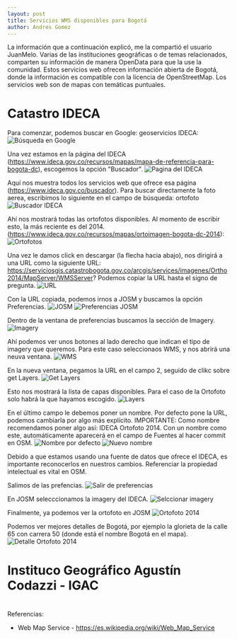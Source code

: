 ```yaml
---
layout: post
title: Servicios WMS disponibles para Bogotá
author: Andres Gomez
---
```


La información que a continuación explicó, me la compartió el usuario JuanMelo.
Varias de las instituciones geográficas o de temas relacionados, comparten su información de manera OpenData para que la use la comunidad.
Estos servicios web ofrecen información abierta de Bogotá, donde la información es compatible con la licencia de OpenStreetMap.
Los servicios web son de mapas con temáticas puntuales.

# Catastro IDECA

Para comenzar, podemos buscar en Google: geoservicios IDECA:
![Búsqueda en Google](/bogota/img/2021-07-17-1-google.png)

Una vez estamos en la página del IDECA (https://www.ideca.gov.co/recursos/mapas/mapa-de-referencia-para-bogota-dc), escogemos la opción "Buscador".
![Pagina del IDECA](/bogota/img/2021-07-17-2-IDECA.png)

Aquí nos muestra todos los servicios web que ofrece esa página (https://www.ideca.gov.co/buscador).
Para buscar directamente la foto aerea, escribimos lo siguiente en el campo de búsqueda: ortofoto
![Buscador IDECA](/bogota/img/2021-07-17-3-IDECA-buscador.png)

Ahí nos mostrará todas las ortofotos disponibles.
Al momento de escribir esto, la más reciente es del 2014.
(https://www.ideca.gov.co/recursos/mapas/ortoimagen-bogota-dc-2014):
![Ortofotos](/bogota/img/2021-07-17-4-ortofotos.png)

Una vez le damos click en descargar (la flecha hacia abajo), nos dirigirá a una URL como la siguiente URL: https://serviciosgis.catastrobogota.gov.co/arcgis/services/imagenes/Ortho2014/MapServer/WMSServer?
Podemos copiar la URL hasta el signo de pregunta.
![URL](/bogota/img/2021-07-17-5-URL.png)

Con la URL copiada, podemos irnos a JOSM y buscamos la opción Preferencias.
![JOSM](/bogota/img/2021-07-17-6-josm.png)
![Preferencias JOSM](/bogota/img/2021-07-17-7-preferencias.png)

Dentro de la ventana de preferencias buscamos la sección de Imagery.
![Imagery](/bogota/img/2021-07-17-8-imagery.png)

Ahí podemos ver unos botones al lado derecho que indican el tipo de imagery que queremos. Para este caso seleccionaos WMS, y nos abrirá una neuva ventana.
![WMS](/bogota/img/2021-07-17-9-WMS.png)


En la nueva ventana, pegamos la URL en el campo 2, seguido de clikc sobre get Layers.
![Get Layers](/bogota/img/2021-07-17-10-getLayers.png)

Esto nos mostrará la lista de capas disponibles. Para el caso de la Ortofoto solo habrá la que hayamos escogido.
![Layers](/bogota/img/2021-07-17-11-layers.png)

En el último campo le debemos poner un nombre.
Por defecto pone la URL, podemos cambiarla por algo más explícito.
IMPORTANTE: Como nombre recomendamos poner algo así: IDECA Ortofoto 2014.
Con un nombre como este, automáticamente aparecerá en el campo de Fuentes al hacer commit en OSM.
![Nombre por defecto](/bogota/img/2021-07-17-12-nombre.png)
![Nuevo nombre](/bogota/img/2021-07-17-13-nuevoNombre.png)

Debido a que estamos usando una fuente de datos que ofrece el IDECA, es importante reconocerlos en nuestros cambios.
Referenciar la propiedad intelectual es vital en OSM.

Salimos de las prefencias.
![Salir de preferencias](/bogota/img/2021-07-17-14-salir.png)

En JOSM selecccionamos la imagery del IDECA.
![Selccionar imagery](/bogota/img/2021-07-17-15-imagery.png)

Finalmente, ya podemos ver la ortofoto en JOSM
![Ortofoto 2014](/bogota/img/2021-07-17-16-josm.png)

Podemos ver mejores detalles de Bogotá, por ejemplo la glorieta de la calle 65 con carrera 50 (donde está el nombre Bogotá en el mapa).
![Detalle Ortofoto 2014](/bogota/img/2021-07-17-17-detalle.png)

# Instituco Geográfico Agustín Codazzi - IGAC


#

Referencias:
* Web Map Service - https://es.wikipedia.org/wiki/Web_Map_Service
